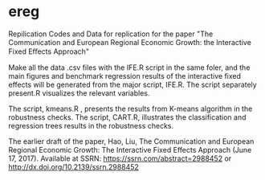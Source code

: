 # ereg
Repilication Codes and Data for replication for the paper "The Communication and European Regional Economic Growth: the Interactive Fixed Eﬀects Approach" 

Make all the data .csv files with the IFE.R script in the same foler, and the main figures and benchmark regression results of the interactive fixed effects will be generated from the major script, IFE.R. The script separately present.R visualizes the relevant variables.

The script, kmeans.R , presents the results from K-means algorithm in the robustness checks. The script, CART.R, illustrates the classification and regression trees results in the robustness checks. 

The earlier draft of the paper,
Hao, Liu, The Communication and European Regional Economic Growth: The Interactive Fixed Effects Approach (June 17, 2017). Available at SSRN: https://ssrn.com/abstract=2988452 or http://dx.doi.org/10.2139/ssrn.2988452 
